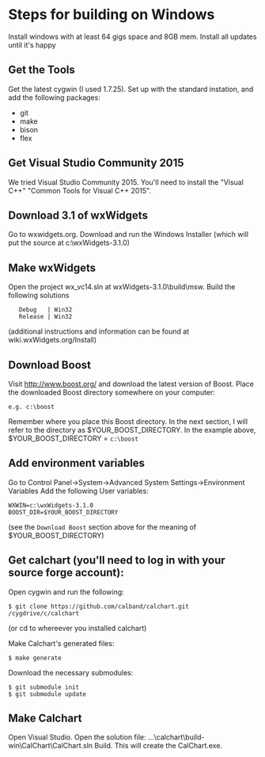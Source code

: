 # Steps for building on Windows

Install windows with at least 64 gigs space and 8GB mem.
Install all updates until it's happy

## Get the Tools

Get the latest cygwin (I used 1.7.25).  Set up with the standard instation, and add the following
packages:

* git
* make
* bison
* flex

## Get Visual Studio Community 2015
We tried Visual Studio Community 2015.
You'll need to install the "Visual C++" "Common Tools for Visual C++ 2015".

## Download 3.1 of wxWidgets
Go to wxwidgets.org.  Download and run the Windows Installer (which will put the source at c:\wxWidgets-3.1.0)

## Make wxWidgets
Open the project wx_vc14.sln at wxWidgets-3.1.0\build\msw.
Build the following solutions

       Debug   | Win32
       Release | Win32

(additional instructions and information can be found at wiki.wxWidgets.org/Install)

## Download Boost
Visit http://www.boost.org/ and download the latest version of Boost. 
Place the downloaded Boost directory somewhere on your computer:

	e.g. c:\boost

Remember where you place this Boost directory. In the next section, I will refer to the directory as $YOUR_BOOST_DIRECTORY. In the example above, $YOUR_BOOST_DIRECTORY = `c:\boost`

## Add environment variables
Go to Control Panel->System->Advanced System Settings->Environment Variables
Add the following User variables:

	WXWIN=c:\wxWidgets-3.1.0
	BOOST_DIR=$YOUR_BOOST_DIRECTORY

(see the `Download Boost` section above for the meaning of $YOUR_BOOST_DIRECTORY)

## Get calchart (you'll need to log in with your source forge account):
Open cygwin and run the following:

	$ git clone https://github.com/calband/calchart.git /cygdrive/c/calchart

(or cd to whereever you installed calchart)

Make Calchart's generated files:

	$ make generate

Download the necessary submodules:

	$ git submodule init
	$ git submodule update

## Make Calchart
Open Visual Studio.
Open the solution file:
...\calchart\build-win\CalChart\CalChart.sln
Build.  This will create the CalChart.exe.


